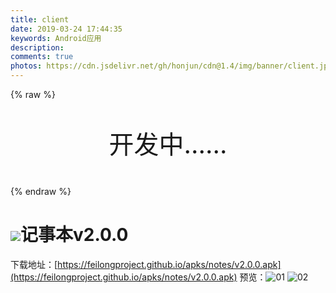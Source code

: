 ```yaml
---
title: client
date: 2019-03-24 17:44:35
keywords: Android应用
description: 
comments: true
photos: https://cdn.jsdelivr.net/gh/honjun/cdn@1.4/img/banner/client.jpg
---
```


{% raw %}
<div style="text-align: center;">
<p style="font-size: 40px;">开发中......</p>
</div>
{% endraw %}



![](https://feilongproject.github.io/apks/notes/icon.png)记事本v2.0.0
=====

下载地址：[https://feilongproject.github.io/apks/notes/v2.0.0.apk](https://feilongproject.github.io/apks/notes/v2.0.0.apk)
预览：![01](https://feilongproject.github.io/apks/notes/01.png)
![02](https://feilongproject.github.io/apks/notes/02.png)
[]()
[]()
